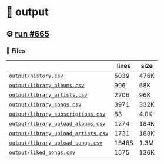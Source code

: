 # 📝  output 

## ⚙️ [run #665](https://github.com/jwenerd/ytm-dl/actions/runs/8267277289)

### 📁 Files

|                                                                         |lines|size|
|-------------------------------------------------------------------------|-----|----|
|[`output/history.csv` ](output/history.csv)                              |5039 |476K|
|[`output/library_albums.csv` ](output/library_albums.csv)                |996  |68K |
|[`output/library_artists.csv` ](output/library_artists.csv)              |2206 |96K |
|[`output/library_songs.csv` ](output/library_songs.csv)                  |3971 |332K|
|[`output/library_subscriptions.csv` ](output/library_subscriptions.csv)  |83   |4.0K|
|[`output/library_upload_albums.csv` ](output/library_upload_albums.csv)  |1274 |184K|
|[`output/library_upload_artists.csv` ](output/library_upload_artists.csv)|1731 |188K|
|[`output/library_upload_songs.csv` ](output/library_upload_songs.csv)    |16488|1.3M|
|[`output/liked_songs.csv` ](output/liked_songs.csv)                      |1575 |136K|